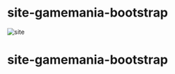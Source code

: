 
#                        site-gamemania-bootstrap



![site](https://user-images.githubusercontent.com/89541042/145650121-c322673a-a38b-4d6d-a0a7-9ffdb96afa8e.png)
# site-gamemania-bootstrap

